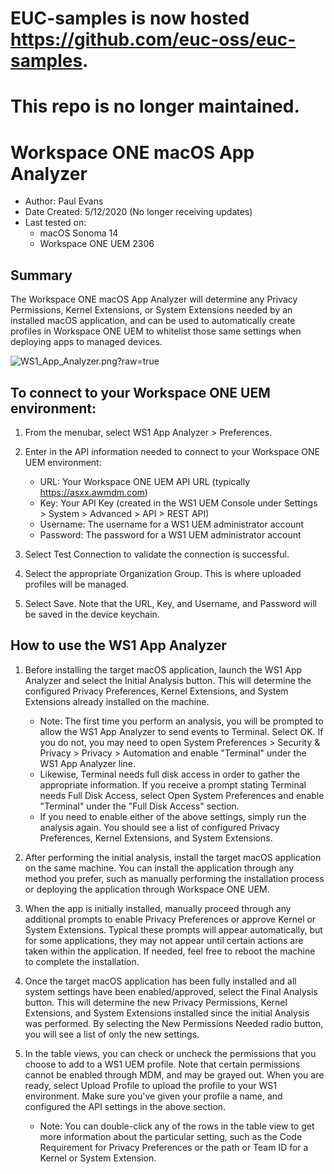 # EUC-samples is now hosted https://github.com/euc-oss/euc-samples.
# This repo is no longer maintained.

# Workspace ONE macOS App Analyzer

* Author: Paul Evans
* Date Created: 5/12/2020 (No longer receiving updates)
* Last tested on:
    * macOS Sonoma 14
    * Workspace ONE UEM 2306


## Summary
The Workspace ONE macOS App Analyzer will determine any Privacy Permissions, Kernel Extensions, or System Extensions needed by an installed macOS application, and can be used to automatically create profiles in Workspace ONE UEM to whitelist those same settings when deploying apps to managed devices.

![WS1_App_Analyzer.png?raw=true](WS1_App_Analyzer.png)

## To connect to your Workspace ONE UEM environment:

1. From the menubar, select WS1 App Analyzer > Preferences.

2. Enter in the API information needed to connect to your Workspace ONE UEM environment:
	* URL: Your Workspace ONE UEM API URL (typically https://asxx.awmdm.com)
	* Key: Your API Key (created in the WS1 UEM Console under Settings > System > Advanced > API > REST API)
	* Username: The username for a WS1 UEM administrator account
	* Password: The password for a WS1 UEM administrator account

3. Select Test Connection to validate the connection is successful.

4. Select the appropriate Organization Group.  This is where uploaded profiles will be managed.

5. Select Save.  Note that the URL, Key, and Username, and Password will be saved in the device keychain.

## How to use the WS1 App Analyzer

1. Before installing the target macOS application, launch the WS1 App Analyzer and select the Initial Analysis button.  This will determine the configured Privacy Preferences, Kernel Extensions, and System Extensions already installed on the machine.
	* Note: The first time you perform an analysis, you will be prompted to allow the WS1 App Analyzer to send events to Terminal. Select OK.  If you do not, you may need to open  System Preferences > Security & Privacy > Privacy > Automation and enable "Terminal" under the WS1 App Analyzer line.
	* Likewise, Terminal needs full disk access in order to gather the appropriate information.  If you receive a prompt stating Terminal needs Full Disk Access, select Open System Preferences and enable "Terminal" under the "Full Disk Access" section.
	* If you need to enable either of the above settings, simply run the analysis again.  You should see a list of configured Privacy Preferences, Kernel Extensions, and System Extensions.

2. After performing the initial analysis, install the target macOS application on the same machine.  You can install the application through any method you prefer, such as manually performing the installation process or deploying the application through Workspace ONE UEM.

3. When the app is initially installed, manually proceed through any additional prompts to enable Privacy Preferences or approve Kernel or System Extensions.  Typical these prompts will appear automatically, but for some applications, they may not appear until certain actions are taken within the application.  If needed, feel free to reboot the machine to complete the installation.

4. Once the target macOS application has been fully installed and all system settings have been enabled/approved, select the Final Analysis button.  This will determine the new Privacy Permissions, Kernel Extensions, and System Extensions installed since the initial Analysis was performed.  By selecting the New Permissions Needed radio button, you will see a list of only the new settings.

5. In the table views, you can check or uncheck the permissions that you choose to add to a WS1 UEM profile.  Note that certain permissions cannot be enabled through MDM, and may be grayed out.  When you are ready, select Upload Profile to upload the profile to your WS1 environment.  Make sure you've given your profile a name, and configured the API settings in the above section.
	* Note: You can double-click any of the rows in the table view to get more information about the particular setting, such as the Code Requirement for Privacy Preferences or the path or Team ID for a Kernel or System Extension.

